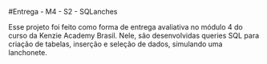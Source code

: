 #Entrega - M4 - S2 - SQLanches

Esse projeto foi feito como forma de entrega avaliativa no módulo 4 do curso da Kenzie Academy Brasil. Nele, são desenvolvidas queries SQL para criação de tabelas, inserção e seleção de dados, simulando uma lanchonete.

